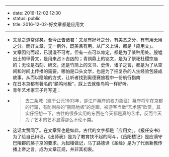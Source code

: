 - --
- date: 2016-12-02 12:30
- status: public
- title: 2016-12-02-好文章都是应用文
- --
- 文章之道常谬矣。吾今正告诸君：文章有好坏之分，有美恶之分，有有用无用之分。而好文章，无一例外，既美且有用，从广义上讲，都是「应用文」。
- 文章因何而起，已漫漫不可考。但有一点可以肯定，都是为了某种用处。殷墟出土的甲骨文，是用来占卜吉凶的；青铜鼎上的铭文，是为了祭祀社稷宗庙的；无论是石刻、碑文，还是竹简上的文书、史传、诸子之言，都是为了从空间和时间上传播的需要。哪怕是口头文学，也是为了把复杂的人生经验包装成故事，从而以隐喻的方式，让听者找到奥德赛旅程中一份航行指南
- 在日本京都有著名的“鹂鸣地板”，踩上去就像鸟鸣一样好听。
- 青年艺术家王子月写道：
- >去二条城（建于公元1603年，是江户幕府的权力象征）幕府将军在京都的行辕，有防刺杀的“鹂鸣地板”的走廊，被游客当做“艺术感”欣赏，其实仔细想一下，古往的很多实用的东西在今天都是真的艺术，反而今天为了艺术的艺术显得那么不伦不类。
- 这话太赞同了。在文章界也是如此，古代的文字都是「应用文」，《报任安书》为了给自己辩诬，《出师表》是为了教育扶不起的阿斗，《岳阳楼记》是应谪守巴陵郡的藤子京的要求，为起楼做记，马丁路德译《圣经》是为了代表新教传播上帝之言，成为文章正规，并非其初衷。
